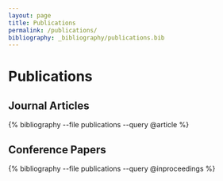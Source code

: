 ```yaml
---
layout: page
title: Publications
permalink: /publications/
bibliography: _bibliography/publications.bib
---
```


# Publications

## Journal Articles
{% bibliography --file publications --query @article %}

## Conference Papers
{% bibliography --file publications --query @inproceedings %}

